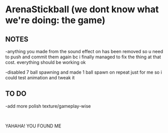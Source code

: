 # ArenaStickball (we dont know what we're doing: the game)
## NOTES
-anything you made from the sound effect on has been removed so u need to push and commit them again bc i finally managed to fix the thing at that cost. everything should be working ok

-disabled 7 ball spawning and made 1 ball spawn on repeat just for me so i could test animation and tweak it
## TO DO
-add more polish texture/gameplay-wise

&nbsp;

YAHAHA! YOU FOUND ME
